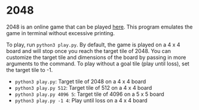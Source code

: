 # 2048

2048 is an online game that can be played [here](https://play2048.co/). 
This program emulates the game in terminal without excessive printing.

To play, run `python3 play.py`. By default, the game is played on a 4 x 4 board 
and will stop once you reach the target tile of 2048. You can customize the target tile 
and dimensions of the board by passing in more arguments to the command. 
To play without a goal tile (play until loss), set the target tile to -1.

- `python3 play.py`: Target tile of 2048 on a 4 x 4 board
- `python3 play.py 512`: Target tile of 512 on a 4 x 4 board
- `python3 play.py 4096 5`: Target tile of 4096 on a 5 x 5 board
- `python3 play.py -1 4`: Play until loss on a 4 x 4 board
